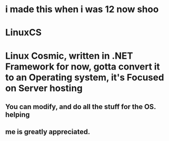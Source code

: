 # i made this when i was 12 now shoo

# LinuxCS
# Linux Cosmic, written in .NET Framework for now, gotta convert it to an Operating system, it's Focused on Server hosting

## You can modify, and do all the stuff for the OS. helping
## me is greatly appreciated.
